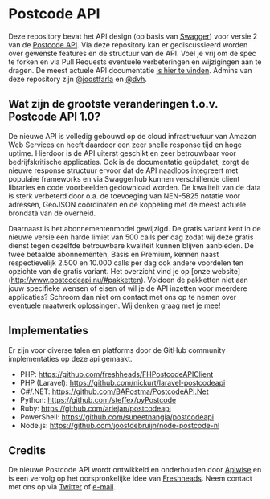 # Postcode API
Deze repository bevat het API design (op basis van [Swagger](http://swagger.io)) voor versie 2 van de [Postcode API](http://www.postcodeapi.nu). Via deze repository kan er gediscussieerd worden over gewenste features en de structuur van de API. Voel je vrij om de spec te forken en via Pull Requests eventuele verbeteringen en wijzigingen aan te dragen. De meest actuele API documentatie [is hier te vinden](https://swaggerhub.com/api/apiwise/postcode-api). Admins van deze repository zijn [@joostfarla](https://github.com/joostfarla) en [@dvh](https://github.com/dvh).

## Wat zijn de grootste veranderingen t.o.v. Postcode API 1.0?
De nieuwe API is volledig gebouwd op de cloud infrastructuur van Amazon Web Services en heeft daardoor een zeer snelle response tijd en hoge uptime. Hierdoor is de API uiterst geschikt en zeer betrouwbaar voor bedrijfskritische applicaties. Ook is de documentatie geüpdatet, zorgt de nieuwe response structuur ervoor dat de API naadloos integreert met populaire frameworks en via Swaggerhub kunnen verschillende client libraries en code voorbeelden gedownload worden. De kwaliteit van de data is sterk verbeterd door o.a. de toevoeging van NEN-5825 notatie voor adressen, GeoJSON coördinaten en de koppeling met de meest actuele brondata van de overheid.

Daarnaast is het abonnementenmodel gewijzigd. De gratis variant kent in de nieuwe versie een harde limiet van 500 calls per dag zodat wij deze gratis dienst tegen dezelfde betrouwbare kwaliteit kunnen blijven aanbieden. De twee betaalde abonnementen, Basis en Premium, kennen naast respectievelijk 2.500 en 10.000 calls per dag ook andere voordelen ten opzichte van de gratis variant. Het overzicht vind je op [onze website] (http://www.postcodeapi.nu/#pakketten). Voldoen de pakketten niet aan jouw specifieke wensen of eisen of wil je de API inzetten voor meerdere applicaties? Schroom dan niet om contact met ons op te nemen over eventuele maatwerk oplossingen. Wij denken graag met je mee!

## Implementaties
Er zijn voor diverse talen en platforms door de GitHub community implementaties op deze api gemaakt.
* PHP: <https://github.com/freshheads/FHPostcodeAPIClient>
* PHP (Laravel): <https://github.com/nickurt/laravel-postcodeapi>
* C#/.NET: <https://github.com/BAPostma/PostcodeAPI.Net>
* Python: <https://github.com/steffex/pyPostcode>
* Ruby: <https://github.com/ariejan/postcodeapi>
* PowerShell: <https://github.com/suneetnangia/postcodeapi>
* Node.js: <https://github.com/joostdebruijn/node-postcode-nl>

## Credits
De nieuwe Postcode API wordt ontwikkeld en onderhouden door [Apiwise](http://www.apiwise.nl) en is een vervolg op het oorspronkelijke idee van [Freshheads](http://www.freshheads.com). Neem contact met ons op via [Twitter](https://twitter.com/apiwise) of [e-mail](mailto:info@apiwise.nl).
